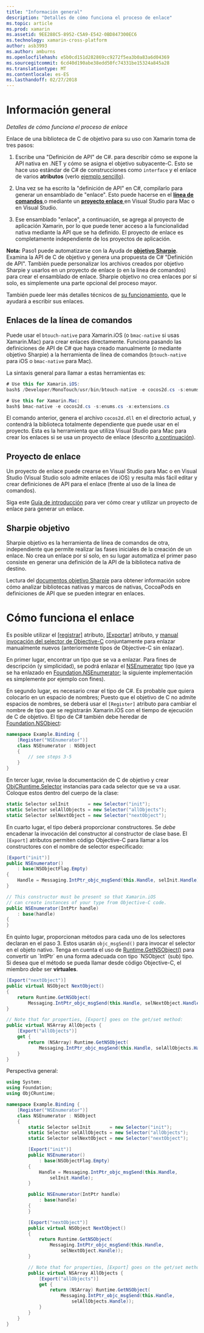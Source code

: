 ```yaml
---
title: "Información general"
description: "Detalles de cómo funciona el proceso de enlace"
ms.topic: article
ms.prod: xamarin
ms.assetid: 9EE288C5-8952-C5A9-E542-0BD847300EC6
ms.technology: xamarin-cross-platform
author: asb3993
ms.author: amburns
ms.openlocfilehash: e5b0cd151d282869cc9272f5ea3b0a83a6d04369
ms.sourcegitcommit: 6cd40d190abe38edd50fc74331be15324a845a28
ms.translationtype: MT
ms.contentlocale: es-ES
ms.lasthandoff: 02/27/2018
---
```

# <a name="overview"></a>Información general

_Detalles de cómo funciona el proceso de enlace_

Enlace de una biblioteca de C de objetivo para su uso con Xamarin toma de tres pasos:

1. Escribe una "Definición de API" de C#. para describir cómo se expone la API nativa en .NET y cómo se asigna el objetivo subyacente-C. Esto se hace uso estándar de C# de construcciones como `interface` y el enlace de varios **atributos** (verlo [ejemplo sencillo](~/cross-platform/macios/binding/objective-c-libraries.md#Binding_an_API)).

2. Una vez se ha escrito la "definición de API" en C#, compilarlo para generar un ensamblado de "enlace". Esto puede hacerse en el [ **línea de comandos** ](#commandline) o mediante un [ **proyecto enlace** ](#bindingproject) en Visual Studio para Mac o en Visual Studio.

3. Ese ensamblado "enlace", a continuación, se agrega al proyecto de aplicación Xamarin, por lo que puede tener acceso a la funcionalidad nativa mediante la API que se ha definido.
  El proyecto de enlace es completamente independiente de los proyectos de aplicación.

**Nota:** Paso1 puede automatizarse con la Ayuda de [ **objetivo Sharpie**](#objectivesharpie). Examina la API de C de objetivo y genera una propuesta de C# "Definición de API". También puede personalizar los archivos creados por objetivo Sharpie y usarlos en un proyecto de enlace (o en la línea de comandos) para crear el ensamblado de enlace. Sharpie objetivo no crea enlaces por sí solo, es simplemente una parte opcional del proceso mayor.

También puede leer más detalles técnicos de [su funcionamiento](#howitworks), que le ayudará a escribir sus enlaces.

<a name="Command_Line_Bindings" /><a name="commandline" />

## <a name="command-line-bindings"></a>Enlaces de la línea de comandos

Puede usar el `btouch-native` para Xamarin.iOS (o `bmac-native` si usas Xamarin.Mac) para crear enlaces directamente. Funciona pasando las definiciones de API de C# que haya creado manualmente (o mediante objetivo Sharpie) a la herramienta de línea de comandos (`btouch-native` para iOS o `bmac-native` para Mac).


La sintaxis general para llamar a estas herramientas es:

```csharp
# Use this for Xamarin.iOS:
bash$ /Developer/MonoTouch/usr/bin/btouch-native -e cocos2d.cs -s:enums.cs -x:extensions.cs
```

```csharp
# Use this for Xamarin.Mac:
bash$ bmac-native -e cocos2d.cs -s:enums.cs -x:extensions.cs
```

El comando anterior, genera el archivo `cocos2d.dll` en el directorio actual, y contendrá la biblioteca totalmente dependiente que puede usar en el proyecto. Esta es la herramienta que utiliza Visual Studio para Mac para crear los enlaces si se usa un proyecto de enlace (descrito [a continuación](#bindingproject)).


<a name="bindingproject" />

## <a name="binding-project"></a>Proyecto de enlace

Un proyecto de enlace puede crearse en Visual Studio para Mac o en Visual Studio (Visual Studio solo admite enlaces de iOS) y resulta más fácil editar y crear definiciones de API para el enlace (frente al uso de la línea de comandos).

Siga este [Guía de introducción](~/cross-platform/macios/binding/objective-c-libraries.md#Getting_Started) para ver cómo crear y utilizar un proyecto de enlace para generar un enlace.

<a name="objectivesharpie" />

## <a name="objective-sharpie"></a>Sharpie objetivo

Sharpie objetivo es la herramienta de línea de comandos de otra, independiente que permite realizar las fases iniciales de la creación de un enlace. No crea un enlace por sí solo, en su lugar automatiza el primer paso consiste en generar una definición de la API de la biblioteca nativa de destino.

Lectura del [documentos objetivo Sharpie](~/cross-platform/macios/binding/objective-sharpie/index.md) para obtener información sobre cómo analizar bibliotecas nativas y marcos de nativas, CocoaPods en definiciones de API que se pueden integrar en enlaces.

<a name="howitworks" />

# <a name="how-binding-works"></a>Cómo funciona el enlace

Es posible utilizar el [[registrar]](https://developer.xamarin.com/api/type/Foundation.RegisterAttribute/) atributo, [[Exportar]](https://developer.xamarin.com/api/type/Foundation.ExportAttribute/) atributo, y [manual invocación del selector de Objective-C](~/ios/internals/objective-c-selectors.md) conjuntamente para enlazar manualmente nuevos (anteriormente tipos de Objective-C sin enlazar).

En primer lugar, encontrar un tipo que se va a enlazar. Para fines de descripción (y simplicidad), se podrá enlazar el [NSEnumerator](http://developer.apple.com/iphone/library/documentation/Cocoa/Reference/Foundation/Classes/NSEnumerator_Class/Reference/Reference.html) tipo (que ya se ha enlazado en [Foundation.NSEnumerator](https://developer.xamarin.com/api/type/Foundation.NSEnumerator/); la siguiente implementación es simplemente por ejemplo con fines).

En segundo lugar, es necesario crear el tipo de C#. Es probable que quiera colocarlo en un espacio de nombres; Puesto que el objetivo de C no admite espacios de nombres, se deberá usar el `[Register]` atributo para cambiar el nombre de tipo que se registrarán Xamarin.iOS con el tiempo de ejecución de C de objetivo. El tipo de C# también debe heredar de [Foundation.NSObject](https://developer.xamarin.com/api/type/Foundation.NSObject/):

```csharp
namespace Example.Binding {
    [Register("NSEnumerator")]
    class NSEnumerator : NSObject
    {
        // see steps 3-5
    }
}
```

En tercer lugar, revise la documentación de C de objetivo y crear [ObjCRuntime.Selector](https://developer.xamarin.com/api/type/ObjCRuntime.Selector/) instancias para cada selector que se va a usar. Coloque estos dentro del cuerpo de la clase:

```csharp
static Selector selInit       = new Selector("init");
static Selector selAllObjects = new Selector("allObjects");
static Selector selNextObject = new Selector("nextObject");
```

En cuarto lugar, el tipo deberá proporcionar constructores. Se *debe* encadenar la invocación del constructor al constructor de clase base. El `[Export]` atributos permiten código Objective-C para llamar a los constructores con el nombre de selector especificado:

```csharp
[Export("init")]
public NSEnumerator()
    : base(NSObjectFlag.Empty)
{
    Handle = Messaging.IntPtr_objc_msgSend(this.Handle, selInit.Handle);
}
```

```csharp
// This constructor must be present so that Xamarin.iOS
// can create instances of your type from Objective-C code.
public NSEnumerator(IntPtr handle)
    : base(handle)
{
}
```

En quinto lugar, proporcionan métodos para cada uno de los selectores declaran en el paso 3. Estos usarán `objc_msgSend()` para invocar el selector en el objeto nativo. Tenga en cuenta el uso de [Runtime.GetNSObject()](https://developer.xamarin.com/api/member/ObjCRuntime.Runtime.GetNSObject/(System.IntPtr)) para convertir un `IntPtr` en una forma adecuada con tipo `NSObject` (sub) tipo. Si desea que el método se pueda llamar desde código Objective-C, el miembro *debe* ser **virtuales**.

```csharp
[Export("nextObject")]
public virtual NSObject NextObject()
{
    return Runtime.GetNSObject(
        Messaging.IntPtr_objc_msgSend(this.Handle, selNextObject.Handle));
}
```

```csharp
// Note that for properties, [Export] goes on the get/set method:
public virtual NSArray AllObjects {
    [Export("allObjects")]
    get {
        return (NSArray) Runtime.GetNSObject(
            Messaging.IntPtr_objc_msgSend(this.Handle, selAllObjects.Handle));
    }
}
```

Perspectiva general:

```csharp
using System;
using Foundation;
using ObjCRuntime;

namespace Example.Binding {
    [Register("NSEnumerator")]
    class NSEnumerator : NSObject
    {
        static Selector selInit       = new Selector("init");
        static Selector selAllObjects = new Selector("allObjects");
        static Selector selNextObject = new Selector("nextObject");

        [Export("init")]
        public NSEnumerator()
            : base(NSObjectFlag.Empty)
        {
            Handle = Messaging.IntPtr_objc_msgSend(this.Handle,
                selInit.Handle);
        }

        public NSEnumerator(IntPtr handle)
            : base(handle)
        {
        }

        [Export("nextObject")]
        public virtual NSObject NextObject()
        {
            return Runtime.GetNSObject(
                Messaging.IntPtr_objc_msgSend(this.Handle,
                    selNextObject.Handle));
        }

        // Note that for properties, [Export] goes on the get/set method:
        public virtual NSArray AllObjects {
            [Export("allObjects")]
            get {
                return (NSArray) Runtime.GetNSObject(
                    Messaging.IntPtr_objc_msgSend(this.Handle,
                        selAllObjects.Handle));
            }
        }
    }
}
```

